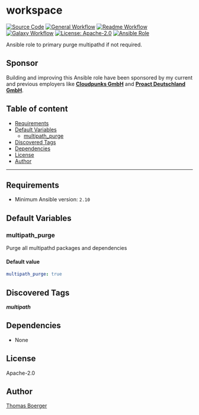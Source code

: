 # workspace

[![Source Code](https://img.shields.io/badge/github-source%20code-blue?logo=github&logoColor=white)](https://github.com/rolehippie/multipath)
[![General Workflow](https://github.com/rolehippie/multipath/actions/workflows/general.yml/badge.svg)](https://github.com/rolehippie/multipath/actions/workflows/general.yml)
[![Readme Workflow](https://github.com/rolehippie/multipath/actions/workflows/docs.yml/badge.svg)](https://github.com/rolehippie/multipath/actions/workflows/docs.yml)
[![Galaxy Workflow](https://github.com/rolehippie/multipath/actions/workflows/galaxy.yml/badge.svg)](https://github.com/rolehippie/multipath/actions/workflows/galaxy.yml)
[![License: Apache-2.0](https://img.shields.io/github/license/rolehippie/multipath)](https://github.com/rolehippie/multipath/blob/master/LICENSE)
[![Ansible Role](https://img.shields.io/badge/role-rolehippie.multipath-blue)](https://galaxy.ansible.com/rolehippie/multipath)

Ansible role to primary purge multipathd if not required.

## Sponsor

Building and improving this Ansible role have been sponsored by my current and previous employers like **[Cloudpunks GmbH](https://cloudpunks.de)** and **[Proact Deutschland GmbH](https://www.proact.eu)**.

## Table of content

- [Requirements](#requirements)
- [Default Variables](#default-variables)
  - [multipath_purge](#multipath_purge)
- [Discovered Tags](#discovered-tags)
- [Dependencies](#dependencies)
- [License](#license)
- [Author](#author)

---

## Requirements

- Minimum Ansible version: `2.10`

## Default Variables

### multipath_purge

Purge all multipathd packages and dependencies

#### Default value

```YAML
multipath_purge: true
```

## Discovered Tags

**_multipath_**

## Dependencies

- None

## License

Apache-2.0

## Author

[Thomas Boerger](https://github.com/tboerger)
